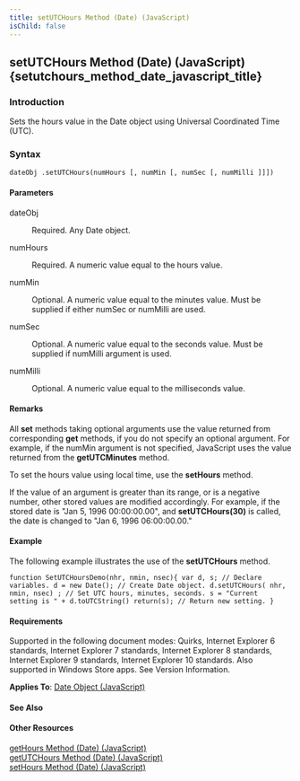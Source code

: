 ```yaml
---
title: setUTCHours Method (Date) (JavaScript)
isChild: false
---
```


## setUTCHours Method (Date) (JavaScript) {setutchours_method_date_javascript_title}

### Introduction 

 Sets the hours value in the Date object using Universal Coordinated Time (UTC).

### Syntax 

```
dateObj .setUTCHours(numHours [, numMin [, numSec [, numMilli ]]])
```

#### Parameters 

<div id="sectionSection0" class="section" name="collapseableSection" style="" expanded="true">
  <dl class="authored">
    <dt>
      <span class="parameter" sdata="paramReference" xmlns:util="util">dateObj</span>
    </dt>
    <dd>
      <p xmlns:util="util">
        Required. Any <span sdata="langKeyword" value="Date"><span class="keyword">Date</span></span> object.
      </p>
    </dd>
    <dt>
      <span class="parameter" sdata="paramReference" xmlns:util="util">numHours</span>
    </dt>
    <dd>
      <p xmlns:util="util">
        Required. A numeric value equal to the hours value.
      </p>
    </dd>
    <dt>
      <span class="parameter" sdata="paramReference" xmlns:util="util">numMin</span>
    </dt>
    <dd>
      <p xmlns:util="util">
        Optional. A numeric value equal to the minutes value. Must be supplied if either <span class="parameter" sdata="paramReference">numSec</span> or <span class="parameter" sdata=
        "paramReference">numMilli</span> are used.
      </p>
    </dd>
    <dt>
      <span class="parameter" sdata="paramReference" xmlns:util="util">numSec</span>
    </dt>
    <dd>
      <p xmlns:util="util">
        Optional. A numeric value equal to the seconds value. Must be supplied if <span class="parameter" sdata="paramReference">numMilli</span> argument is used.
      </p>
    </dd>
    <dt>
      <span class="parameter" sdata="paramReference" xmlns:util="util">numMilli</span>
    </dt>
    <dd>
      <p xmlns:util="util">
        Optional. A numeric value equal to the milliseconds value.
      </p>
    </dd>
  </dl>
</div>

#### Remarks 

<div id="languageReferenceRemarksSection" class="section" name="collapseableSection" style="">
  <p xmlns:util="util">
    All <b>set</b> methods taking optional arguments use the value returned from corresponding <b>get</b> methods, if you do not specify an optional argument. For example, if the <span class=
    "parameter" sdata="paramReference">numMin</span> argument is not specified, JavaScript uses the value returned from the <b>getUTCMinutes</b> method.
  </p>
  <p xmlns:util="util">
    To set the hours value using local time, use the <b>setHours</b> method.
  </p>
  <p xmlns:util="util">
    If the value of an argument is greater than its range, or is a negative number, other stored values are modified accordingly. For example, if the stored date is "Jan 5, 1996 00:00:00.00", and
    <b>setUTCHours(30)</b> is called, the date is changed to "Jan 6, 1996 06:00:00.00."
  </p>
</div>

#### Example 

<p xmlns:util="util">
  The following example illustrates the use of the <b>setUTCHours</b> method.
</p>

```
function SetUTCHoursDemo(nhr, nmin, nsec){ var d, s; // Declare variables. d = new Date(); // Create Date object. d.setUTCHours( nhr, nmin, nsec) ; // Set UTC hours, minutes, seconds. s = "Current
setting is " + d.toUTCString() return(s); // Return new setting. }
```

#### Requirements 

<div id="requirementsTitleSection" class="section" name="collapseableSection" style="">
  <p xmlns:util="util"></p>
  <p>
    Supported in the following document modes: Quirks, Internet Explorer 6 standards, Internet Explorer 7 standards, Internet Explorer 8 standards, Internet Explorer 9 standards, Internet Explorer 10
    standards. Also supported in Windows Store apps. See Version Information.
  </p>
  <p xmlns:util="util">
    <b>Applies To</b>: <span sdata="link"><a href="ce2202bb-7ec9-4f5a-bf48-3a04feff283e.htm">Date Object (JavaScript)</a></span>
  </p>
</div>

#### See Also 

<div id="seeAlsoSection" class="section" name="collapseableSection" style="">
  <h4 class="subHeading">
    Other Resources
  </h4>
  <div class="seeAlsoStyle">
    <span sdata="link" xmlns:util="util"><a href="c3936496-a213-4d15-b308-d53926ed310c.htm">getHours Method (Date) (JavaScript)</a></span>
  </div>
  <div class="seeAlsoStyle">
    <span sdata="link" xmlns:util="util"><a href="7c9825dd-4b3a-4614-8e09-f40df123b630.htm">getUTCHours Method (Date) (JavaScript)</a></span>
  </div>
  <div class="seeAlsoStyle">
    <span sdata="link" xmlns:util="util"><a href="460f742d-f8d2-4874-9d07-2fb969fef066.htm">setHours Method (Date) (JavaScript)</a></span>
  </div>
</div>

